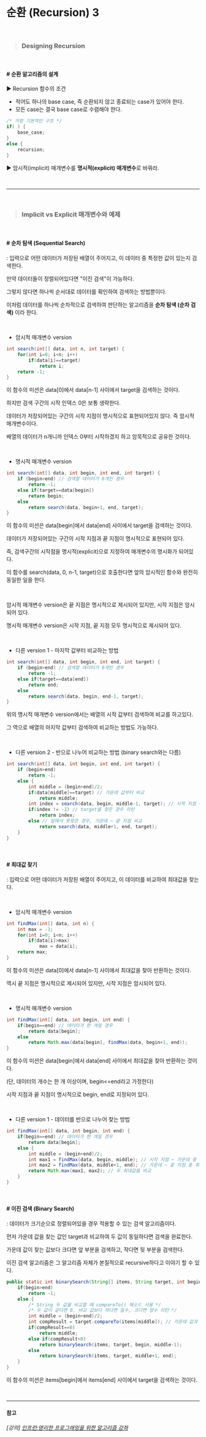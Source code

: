 # 순환 (Recursion) 3

<br>

> ### Designing Recursion

<br>

#### # 순환 알고리즘의 설계

▶ Recursion 함수의 조건

- 적어도 하나의 base case, 즉 순환되지 않고 종료되는 case가 있어야 한다.
- 모든 case는 결국 base case로 수렴해야 한다.

```c
/* 가장 기본적인 구조 */
if( ) {
	base_case;
}
else {
	recursion;
}
```

▶ 암시적(implicit) 매개변수를 **명시적(explicit) 매개변수**로 바꿔라.

<br>

******

<br>

> ### Implicit vs Explicit 매개변수와 예제

<br>

#### # 순차 탐색 (Sequential Search)

: 입력으로 어떤 데이터가 저장된 배열이 주어지고, 이 데이터 중 특정한 값이 있는지 검색한다.

 만약 데이터들이 정렬되어있다면 "이진 검색"이 가능하다.

 그렇지 않다면 하나씩 순서대로 데이터를 확인하여 검색하는 방법뿐이다.

 이처럼 데이터를 하나씩 순차적으로 검색하여 판단하는 알고리즘을 **순차 탐색 (순차 검색)** 이라 한다.

<br>

- 암시적 매개변수 version

```java
int search(int[] data, int n, int target) {
	for(int i=0; i<n; i++)
		if(data[i]==target)
			return i;
	return -1;
}
```

이 함수의 미션은 data[0]에서 data[n-1] 사이에서 target을 검색하는 것이다.

하지만 검색 구간의 시작 인덱스 0은 보통 생략한다.

데이터가 저장되어있는 구간의 시작 지점이 명시적으로 표현되어있지 않다. 즉 암시적 매개변수이다.

배열의 데이터가 n개니까 인덱스 0부터 시작하겠지 하고 암묵적으로 공유한 것이다.

<br>

- 명시적 매개변수 version

```java
int search(int[] data, int begin, int end, int target) {
	if (begin>end) // 검색할 데이터가 0개인 경우
		return -1;
	else if(target==data[begin])
		return begin;
	else
		return search(data, begin+1, end, target);
}
```

이 함수의 미션은 data[begin]에서 data[end] 사이에서 target을 검색하는 것이다.

데이터가 저장되어있는 구간의 시작 지점과 끝 지점이 명시적으로 표현되어 있다.

즉, 검색구간의 시작점을 명시적(explicit)으로 지정하여 매개변수의 명시화가 되어있다.

이 함수를 search(data, 0, n-1, target)으로 호출한다면 앞의 암시적인 함수와 완전히 동일한 일을 한다.

<br>

암시적 매개변수 version은 끝 지점은 명시적으로 제시되어 있지만, 시작 지점은 암시되어 있다.

명시적 매개변수 version은 시작 지점, 끝 지점 모두 명시적으로 제시되어 있다.

<br>

- 다른 version 1 - 마지막 값부터 비교하는 방법

```java
int search(int[] data, int begin, int end, int target) {
	if (begin>end) // 검색할 데이터가 0개인 경우
		return -1;
	else if(target==data[end])
		return end;
	else
		return search(data, begin, end-1, target);
}
```

위의 명시적 매개변수 version에서는 배열의 시작 값부터 검색하여 비교를 하고있다.

그 역으로 배열의 마지막 값부터 검색하여 비교하는 방법도 가능하다.

<br>

- 다른 version 2 - 반으로 나누어 비교하는 방법 (binary search와는 다름)

```java
int search(int[] data, int begin, int end, int target) {
	if (begin>end)
		return -1;
	else {
		int middle = (begin+end)/2;
		if(data[middle]==target) // 가운데 값부터 비교
			return middle;
		int index = search(data, begin, middle-1, target); // 시작 지점 ~ 가운데 비교
		if(index != -1) // target을 찾은 경우 리턴
			return index;
		else // 앞에서 못찾은 경우, 가운데 ~ 끝 지점 비교
			return search(data, middle+1, end, target);
	}
}
```

<br>

#### # 최대값 찾기

: 입력으로 어떤 데이터가 저장된 배열이 주어지고, 이 데이터를 비교하여 최대값을 찾는다.

<br>

- 암시적 매개변수 version

```java
int findMax(int[] data, int n) {
	int max = -1;
	for(int i=0; i<n; i++)
		if(data[i]>max)
			max = data[i];
	return max;
}
```

이 함수의 미션은 data[0]에서 data[n-1] 사이에서 최대값을 찾아 반환하는 것이다.

역시 끝 지점은 명시적으로 제시되어 있지만, 시작 지점은 암시되어 있다.

<br>

- 명시적 매개변수 version

```java
int findMax(int[] data, int begin, int end) {
	if(begin==end) // 데이터가 한 개일 경우
		return data[begin];
	else
		return Math.max(data[begin], findMax(data, begin+1, end));
}
```

이 함수의 미션은 data[begin]에서 data[end] 사이에서 최대값을 찾아 반환하는 것이다.

(단, 데이터의 개수는 한 개 이상이며, begin<=end라고 가정한다)

시작 지점과 끝 지점이 명시적으로 begin, end로 지정되어 있다.

<br>

- 다른 version 1 - 데이터를 반으로 나누어 찾는 방법

```java
int findMax(int[] data, int begin, int end) {
	if(begin==end) // 데이터가 한 개일 경우
		return data[begin];
	else {
		int middle = (begin+end)/2;
		int max1 = findMax(data, begin, middle); // 시작 지점 ~ 가운데 중 최대값
		int max2 = findMax(data, middle+1, end); // 가운데 ~ 끝 지점 중 최대값
		return Math.max(max1, max2); // 두 최대값을 비교
	}
}
```

<br>

#### # 이진 검색 (Binary Search)

: 데이터가 크기순으로 정렬되어있을 경우 적용할 수 있는 검색 알고리즘이다.

 먼저 가운데 값을 찾는 값인 target과 비교하여 두 값이 동일하다면 검색을 완료한다.

 가운데 값이 찾는 값보다 크다면 앞 부분을 검색하고, 작다면 뒷 부분을 검색한다.

 이진 검색 알고리즘은 그 알고리즘 자체가 본질적으로 recursive하다고 이야기 할 수 있다.

```java
public static int binarySearch(String[] items, String target, int begin, int end) {
	if(begin>end)
		return -1;
	else {
		/* String 두 값을 비교할 때 compareTo() 메소드 사용 */
		/* 두 값이 같다면 0, 비교 값보다 작다면 음수, 크다면 양수 리턴 */
		int middle = (begin+end)/2;
		int compResult = target.compareTo(items[middle]); // 가운데 값과 비교
		if(compResult==0)
			return middle;
		else if(compResult<0)
			return binarySearch(items, target, begin, middle-1);
		else
			return binarySearch(items, target, middle+1, end);
	}
}
```

이 함수의 미션은 items[begin]에서 items[end] 사이에서 target을 검색하는 것이다.

<br>

******
#### 참고

###### [강의] [인프런:영리한 프로그래밍을 위한 알고리즘 강좌](https://www.inflearn.com/course/알고리즘-강좌/lecture/4074)

